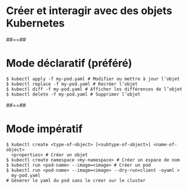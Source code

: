 <!-- .slide: class="transition-bg-sfeir-3"-->

# Créer et interagir avec des objets Kubernetes

##==##

<!-- .slide: class="with-code" -->

# Mode déclaratif (préféré)

```shell
$ kubectl apply -f my-pod.yaml # Modifier ou mettre à jour l’objet
$ kubectl replace -f my-pod.yaml # Recréer l’objet
$ kubectl diff -f my-pod.yaml # Afficher les différences de l’objet
$ kubectl delete -f my-pod.yaml # Supprimer l’objet
```

<!-- .element: class="big-code" -->

##==##

<!-- .slide: class="with-code" -->

# Mode impératif

```shell
$ kubectl create <type-of-object> [<subtype-of-object>] <name-of-object>
  <properties> # Créer un objet
$ kubectl create namespace <my-namespace> # Créer un espace de nom
$ kubectl run <pod-name> --image=<image> # Créer un pod
$ kubectl run <pod-name> --image=<image> --dry-run=client -oyaml >
  my-pod.yaml
# Générer le yaml du pod sans le créer sur le cluster
```

<!-- .element: class="big-code"-->
